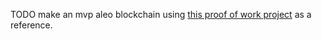 TODO make an mvp aleo blockchain using [this proof of work project](https://github.com/Entropy1729/consensus-workbench/tree/main/src/blockchain) as a reference.
